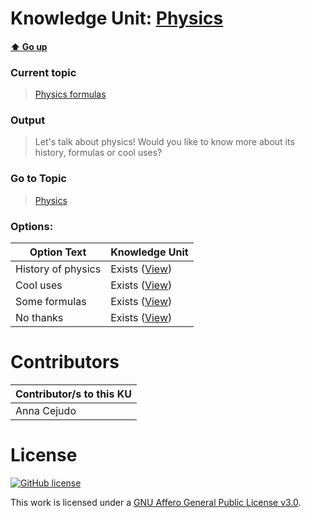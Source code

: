 # Knowledge Unit: [Physics](../../knowledge_units/physics-formulas/physics.md)

#### [:arrow_up: Go up](../../topics/physics-formulas.md)
### Current topic
> [Physics formulas](../../topics/physics-formulas.md)
### Output
> Let&#039;s talk about physics! Would you like to know more about its history, formulas or cool uses?
### Go to Topic
> [Physics](../../topics/physics.md)

### Options: 

| Option Text | Knowledge Unit |
| - | - |  
| History of physics  |  Exists ([View](../../knowledge_units/physics/history-of-physics.md))  |  
| Cool uses  |  Exists ([View](../../knowledge_units/physics/cool-uses.md))  |  
| Some formulas  |  Exists ([View](../../knowledge_units/physics/some-formulas.md))  |  
| No thanks  |  Exists ([View](../../knowledge_units/physics/no-thanks.md))  | 

# Contributors

| Contributor/s to this KU |
| - | 
| Anna Cejudo |

# License
[![GitHub license](https://img.shields.io/github/license/inbrainz/cerebro)](https://github.com/inbrainz/cerebro/blob/master/LICENSE)

This work is licensed under a [GNU Affero General Public License v3.0](https://www.gnu.org/licenses/agpl-3.0.txt).